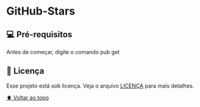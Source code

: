 # GitHub-Stars

## 💻 Pré-requisitos

Antes de começar, digite o comando pub get


## 📝 Licença

Esse projeto está sob licença. Veja o arquivo [LICENÇA](LICENSE.md) para mais detalhes.

[⬆ Voltar ao topo](#nome-do-projeto)<br>
